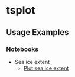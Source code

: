 # tsplot

## Usage Examples 

### Notebooks

* Sea ice extent 
    * <a href="http://nbviewer.ipython.org/github/brett-hosking/tsplot/blob/master/examples/notebooks/Plot_Sea_ice_extent.ipynb" target="_blank">Plot sea ice extent</a> 